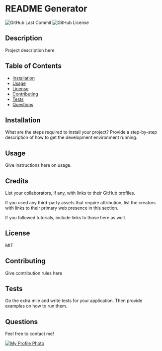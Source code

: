 # README Generator

![GitHub Last Commit](https://img.shields.io/github/last-commit/rrsalerno21/readme-generator)
![GitHub License](https://img.shields.io/github/license/rrsalerno21/readme-generator)

## Description 

Project description here

## Table of Contents

* [Installation](#installation)
* [Usage](#usage)
* [License](#license)
* [Contributing](#contributing)
* [Tests](#tests)
* [Questions](#questions)


## Installation

What are the steps required to install your project? Provide a step-by-step description of how to get the development environment running.


## Usage 

Give instructions here on usage.

## Credits

List your collaborators, if any, with links to their GitHub profiles.

If you used any third-party assets that require attribution, list the creators with links to their primary web presence in this section.

If you followed tutorials, include links to those here as well.



## License

MIT


## Contributing

Give contribution rules here

## Tests

Go the extra mile and write tests for your application. Then provide examples on how to run them.

##  Questions

Feel free to contact me!

[![My Profile Photo](https://github.com/rrsalerno21.png)](https://github.com/rrsalerno21)


